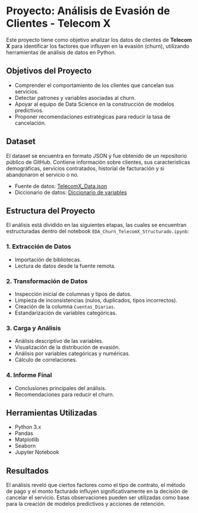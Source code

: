 
# Proyecto: Análisis de Evasión de Clientes - Telecom X

Este proyecto tiene como objetivo analizar los datos de clientes de **Telecom X** para identificar los factores que influyen en la evasión (churn), utilizando herramientas de análisis de datos en Python.

## Objetivos del Proyecto

- Comprender el comportamiento de los clientes que cancelan sus servicios.
- Detectar patrones y variables asociadas al churn.
- Apoyar al equipo de Data Science en la construcción de modelos predictivos.
- Proponer recomendaciones estratégicas para reducir la tasa de cancelación.

## Dataset

El dataset se encuentra en formato JSON y fue obtenido de un repositorio público de GitHub. Contiene información sobre clientes, sus características demográficas, servicios contratados, historial de facturación y si abandonaron el servicio o no.

- Fuente de datos: [TelecomX_Data.json](https://raw.githubusercontent.com/ingridcristh/challenge2-data-science-LATAM/main/TelecomX_Data.json)
- Diccionario de datos: [Diccionario de variables](https://raw.githubusercontent.com/ingridcristh/challenge2-data-science-LATAM/main/TelecomX_diccionario.md)

## Estructura del Proyecto

El análisis está dividido en las siguientes etapas, las cuales se encuentran estructuradas dentro del notebook `EDA_Churn_TelecomX_Structurado.ipynb`:

### 1. Extracción de Datos
- Importación de bibliotecas.
- Lectura de datos desde la fuente remota.

### 2. Transformación de Datos
- Inspección inicial de columnas y tipos de datos.
- Limpieza de inconsistencias (nulos, duplicados, tipos incorrectos).
- Creación de la columna `Cuentas_Diarias`.
- Estandarización de variables categóricas.

### 3. Carga y Análisis
- Análisis descriptivo de las variables.
- Visualización de la distribución de evasión.
- Análisis por variables categóricas y numéricas.
- Cálculo de correlaciones.

### 4. Informe Final
- Conclusiones principales del análisis.
- Recomendaciones para reducir el churn.

## Herramientas Utilizadas

- Python 3.x
- Pandas
- Matplotlib
- Seaborn
- Jupyter Notebook

## Resultados

El análisis reveló que ciertos factores como el tipo de contrato, el método de pago y el monto facturado influyen significativamente en la decisión de cancelar el servicio. Estas observaciones pueden ser utilizadas como base para la creación de modelos predictivos y acciones de retención.
